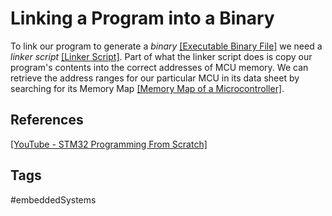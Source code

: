 # Linking a Program into a Binary


To link our program to generate a *binary* [\[Executable Binary File\]](../202202101926) we need a *linker script* [\[Linker Script\]](../202202102126). Part of what the linker script does is copy our program's contents into the correct addresses of MCU memory. We can retrieve the address ranges for our particular MCU in its data sheet by searching for its Memory Map [\[Memory Map of a Microcontroller\]](../202202101936).  

## References
[\[YouTube - STM32 Programming From Scratch\]](https://www.youtube.com/watch?v=gdRmETe4QEo&list=PLu_gnizW9as04Pyyu75gFfQij1gnATXBy&index=3&t=2242s)  

## Tags
#embeddedSystems 
